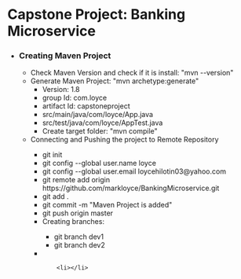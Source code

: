 <h1>Capstone Project: Banking Microservice</h1>
<ul>
  <li><h3>Creating Maven Project</h3>
    <ul>
      <li>Check Maven Version and check if it is install: "mvn --version"</li>
      <li>Generate Maven Project: "mvn archetype:generate"
        <ul>
          <li>Version: 1.8</li>
          <li>group Id: com.loyce</li>
          <li>artifact Id: capstoneproject</li>
          <li>src/main/java/com/loyce/App.java</li>
          <li>src/test/java/com/loyce/AppTest.java</li>
          <li>Create target folder: "mvn compile"</li>
        </ul>
          
       
  </li>
  <li>Connecting and Pushing the project to Remote Repository</li>
      <ul>
        <li>git init</li>
        <li>git config --global user.name loyce</li>
        <li>git config --global user.email loycehilotin03@yahoo.com</li>
        <li>git remote add origin https://github.com/markloyce/BankingMicroservice.git</li>
        <li>git add .</li>
        <li>git commit -m "Maven Project is added"</li>
        <li>git push origin master</li>
        <li>Creating branches: </li>
          <ul>
            <li>git branch dev1</li>
            <li>git branch dev2</li>
        </ul>
        <li></li>
        
        <li></li>
      
</ul>

